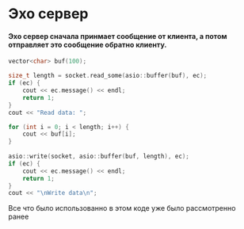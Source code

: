 # Эхо сервер
#### Эхо сервер сначала принмает сообщение от клиента, а потом отправляет это сообщение обратно клиенту.

```cpp
vector<char> buf(100);

size_t length = socket.read_some(asio::buffer(buf), ec);
if (ec) {
	cout << ec.message() << endl;
	return 1;
}
cout << "Read data: ";

for (int i = 0; i < length; i++) {
	cout << buf[i];
}
		
asio::write(socket, asio::buffer(buf, length), ec);
if (ec) {
	cout << ec.message() << endl;
	return 1;
}
cout << "\nWrite data\n";
```
Все что было использованно в этом коде уже было рассмотренно ранее